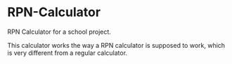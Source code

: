 # RPN-Calculator
RPN Calculator for a school project. 

This calculator works the way a RPN calculator is supposed to work, which is very different from a regular calculator.
